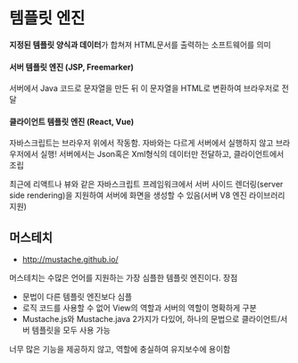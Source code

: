 
# 템플릿 엔진

**지정된 템플릿 양식과 데이터**가 합쳐져 HTML문서를 출력하는 소프트웨어를 의미

#### 서버 템플릿 엔진 (JSP, Freemarker)
서버에서 Java 코드로 문자열을 만든 뒤 이 문자열을 HTML로 변환하여 브라우저로 전달

#### 클라이언트 템플릿 엔진 (React, Vue)
자바스크립트는 브라우저 위에서 작동함.
자바와는 다르게 서버에서 실행하지 않고 브라우저에서 실행!
서버에서는 Json혹은 Xml형식의 데이터만 전달하고, 클라이언트에서 조립

최근에 리액트나 뷰와 같은 자바스크립트 프레임워크에서 서버 사이드 렌더링(server side rendering)을 지원하여 서버에 화면을 생성할 수 있음(서버 V8 엔진 라이브러리 지원)

## 머스테치
* http://mustache.github.io/

머스테치는 수많은 언어를 지원하는 가장 심플한 템플릿 엔진이다.
장점
* 문법이 다른 템플릿 엔진보다 심플
* 로직 코드를 사용할 수 없어 View의 역할과 서버의 역할이 명확하게 구분
* Mustache.js와 Mustache.java 2가지가 다있어, 하나의 문법으로 클라이언트/서버 템플릿을 모두 사용 가능

너무 많은 기능을 제공하지 않고, 역할에 충실하여 유지보수에 용이함

<!--stackedit_data:
eyJoaXN0b3J5IjpbLTE1OTg0NzU3MjJdfQ==
-->